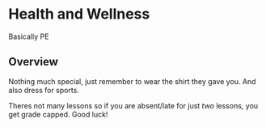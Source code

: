 # Health and Wellness

Basically PE

## Overview

Nothing much special, just remember to wear the shirt they gave you. And also dress for sports.

Theres not many lessons so if you are absent/late for just _two_ lessons, you get grade capped. Good luck!